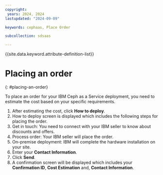 ```yaml
---
copyright:
 years: 2024, 2024
lastupdated: "2024-09-09"

keywords: cephaas, Place Order

subcollection: sdsaas

---
```


{{site.data.keyword.attribute-definition-list}}

# Placing an order
{: #placing-an-order}


To place an order for your IBM Ceph as a Service deployment, you need to estimate the cost based on your specific requirements.

1. After estimating the cost, click **How to deploy**. 
2. How to deploy screen is displayed which includes the following steps for placing the order. 
3. Get in touch: You need to connect with your IBM seller to know about discounts and offers. 
4. Process order: Your IBM seller will place the order. 
5. On-premise deployment: IBM will complete the hardware installation on your site. 
6. Enter your **Contact Information**. 
7. Click **Send**. 
8. A confirmation screen will be displayed which includes your **Confirmation ID**, **Cost Estimation** and, **Contact Information**. 







 
